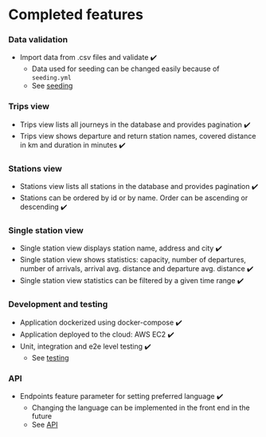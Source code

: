 # Completed features
### Data validation
- Import data from .csv files and validate ✔️
  - Data used for seeding can be changed easily because of `seeding.yml`
  - See [seeding](https://github.com/JuanitoSebastian/City-Bike-Journeys/blob/main/docs/seeding.md)

### Trips view
- Trips view lists all journeys in the database and provides pagination ✔️
- Trips view shows departure and return station names, covered distance in km and duration in minutes ✔️

### Stations view
- Stations view lists all stations in the database and provides pagination ✔️
- Stations can be ordered by id or by name. Order can be ascending or descending ✔️

### Single station view
- Single station view displays station name, address and city ✔️
- Single station view shows statistics: capacity, number of departures, number of arrivals, arrival avg. distance and departure avg. distance ✔️
- Single station view statistics can be filtered by a given time range ✔️

### Development and testing
- Application dockerized using docker-compose ✔️
- Application deployed to the cloud: AWS EC2 ✔️
- Unit, integration and e2e level testing ✔️
  - See [testing](https://github.com/JuanitoSebastian/City-Bike-Journeys/blob/main/docs/testing.md)

### API
- Endpoints feature parameter for setting preferred language ✔️
  - Changing the language can be implemented in the front end in the future
  - See [API](https://github.com/JuanitoSebastian/City-Bike-Journeys/blob/main/docs/api.md)
